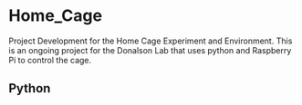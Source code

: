 # Home_Cage
Project Development for the Home Cage Experiment and Environment. This is an ongoing project for the Donalson Lab that uses python and Raspberry Pi to control the cage.

## Python

